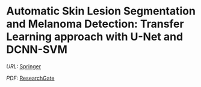 # Automatic Skin Lesion Segmentation and Melanoma Detection: Transfer Learning approach with U-Net and DCNN-SVM

*URL:* [Springer](https://link.springer.com/chapter/10.1007/978-981-13-7564-4_32)

*PDF:* [ResearchGate](https://www.researchgate.net/profile/Zabir-Al-Nazi-2/publication/330564744_Automatic_Skin_Lesion_Segmentation_and_Melanoma_Detection_Transfer_Learning_approach_with_U-Net_and_DCNN-SVM/links/5c488dfd92851c22a38ad608/Automatic-Skin-Lesion-Segmentation-and-Melanoma-Detection-Transfer-Learning-approach-with-U-Net-and-DCNN-SVM.pdf)
